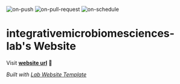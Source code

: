 
  ![on-push](../../actions/workflows/on-push.yaml/badge.svg)
  ![on-pull-request](../../actions/workflows/on-pull-request.yaml/badge.svg)
  ![on-schedule](../../actions/workflows/on-schedule.yaml/badge.svg)

  # integrativemicrobiomesciences-lab's Website

  Visit **[website url](#)** 🚀

  _Built with [Lab Website Template](https://greene-lab.gitbook.io/lab-website-template-docs)_
